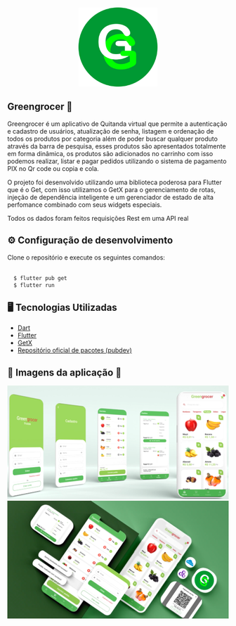 <h3 align="center">
      <img src="/assets/images/app_icon.png" width="180px" /><br>
    
    
  
 ##  Greengrocer 🍏
 
<p>Greengrocer é um aplicativo de Quitanda virtual que permite a autenticação e cadastro de usuários, atualização de senha, listagem e ordenação de todos os produtos por categoria além de poder buscar qualquer produto através da barra de pesquisa, esses produtos são apresentados totalmente em forma dinâmica, os produtos são adicionados no carrinho com isso podemos realizar, listar e pagar  pedidos utilizando o sistema de pagamento PIX no Qr code ou copia e cola.<br></p>

<p>O projeto foi desenvolvido utilizando uma biblioteca poderosa para Flutter que é o Get, com isso utilizamos o GetX para o gerenciamento de rotas, injeção de dependência inteligente e um gerenciador de estado de alta perfomance combinado com seus widgets especiais.<br></p>

<p>Todos os dados foram feitos requisições Rest em uma API real</p>


## <dt> :gear: Configuração de desenvolvimento </dt>
<p>Clone o repositório e execute os seguintes comandos:</p>

```shell 

  $ flutter pub get
  $ flutter run

```


## :desktop_computer:	 Tecnologias Utilizadas
- [Dart](https://dart.dev/)
- [Flutter](https://flutter.dev/)
- [GetX](https://github.com/jonataslaw/getx/blob/master/README.pt-br.md)
- [Repositório oficial de pacotes (pubdev)](https://pub.dev/)


## <dt> 💚 Imagens da aplicação 🍇 </dt>

<img src="/assets/images/greengrocer_mockup.png" width="1200px" />
<img src="/assets/images/greengrocer_mockup_2.png" width="1200px" />
